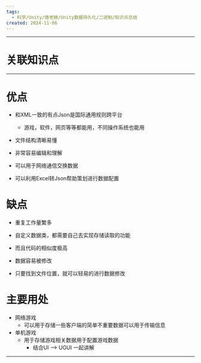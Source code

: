 ```yaml
---
tags:
  - 科学/Unity/唐老狮/Unity数据持久化/二进制/知识点总结
created: 2024-11-06
---
```


---
# 关联知识点



---
# 优点

- 和XML一致的有点Json是国际通用规则跨平台
	- 游戏，软件，网页等等都能用，不同操作系统也能用
- 文件结构清晰易懂
- 非常容易编辑和理解
- 可以用于网络通信交换数据

- 可以利用Excel转Json帮助策划进行数据配置
# 缺点

- 重复工作量繁多
- 自定义数据类，都需要自己去实现存储读取的功能
- 而且代码的相似度极高

- 数据容易被修改
- 只要找到文件位置，就可以轻易的进行数据修改
# 主要用处

- 网络游戏
	- 可以用于存储一些客户端的简单不重要数据可以用于传输信息
- 单机游戏
	- 用于存储游戏相关数据用于配置游戏数据
		- 结合UI ——> UGUI 一起讲解

---
